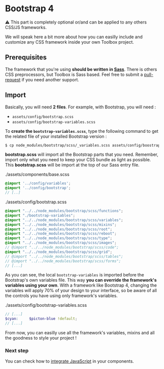 # Bootstrap 4

⚠️ This part is completely optional or/and can be applied to any others CSS/JS frameworks.

We will speak here a bit more about how you can easilly include and customize any CSS framework inside your own Toolbox project.

## Prerequisites

The framework that you're using **should be written in [Sass](https://sass-lang.com/)**. There is others CSS preprocessors, but Toolbox is Sass based. Feel free to submit a [pull-request](https://github.com/frontend/toolbox-utils/pulls) if you need another support.

## Import

Basically, you will need **2 files**. For example, with Bootstrap, you will need :
- `assets/config/bootstrap.scss`
- `assets/config/bootstrap-variables.scss`

To **create the `bootstrap-variables.scss`**, type the following command to get the related file of your installed Bootstrap version :

```bash
$ cp node_modules/bootstrap/scss/_variables.scss assets/config/boostrap-variables.scss
```

**bootstrap.scss** will import all the Bootstrap parts that you need. Remember, import only what you need to keep your CSS bundle as light as possible. This **bootstrap.scss** will be import at the top of our Sass entry file.

./assets/components/base.scss
```scss
@import '../config/variables';
@import '../config/bootstrap';
// [..]
```

./assets/config/bootstrap.scss
```scss
@import "../../node_modules/bootstrap/scss/functions";
@import "./bootstrap-variables";
@import "../../node_modules/bootstrap/scss/variables";
@import "../../node_modules/bootstrap/scss/mixins";
@import "../../node_modules/bootstrap/scss/root";
@import "../../node_modules/bootstrap/scss/reboot";
@import "../../node_modules/bootstrap/scss/type";
@import "../../node_modules/bootstrap/scss/images";
// @import "../../node_modules/bootstrap/scss/code";
@import "../../node_modules/bootstrap/scss/grid";
// @import "../../node_modules/bootstrap/scss/tables";
// @import "../../node_modules/bootstrap/scss/forms";
// [...]
```

As you can see, the local `bootstrap-variables` is imported before the Bootstrap's own variables file. This way **you can override the framework's variables using your own**. With a framework like Bootstrap 4, changing the variables will apply 70% of your design to your interface, so be aware of all the controls you have using only framework's variables.

./assets/config/bootstrap-variables.scss
```scss
// [...]
$cyan:     $picton-blue !default;
// [...]
```

From now, you can easilly use all the framework's variables, mixins and all the goodness to style your project !

### Next step

You can check how to [integrate JavaScript](../javascript.html) in your components.
